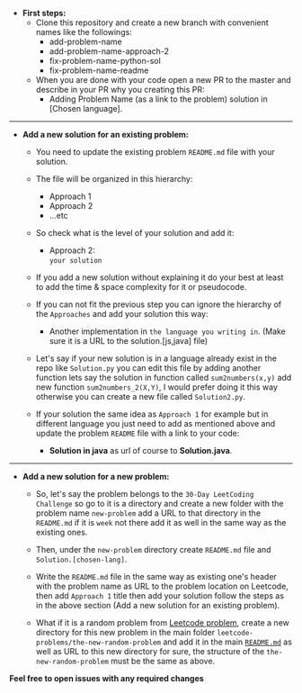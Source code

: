 * **First steps:**
  * Clone this repository and create a new branch with convenient names like the followings:
    * add-problem-name
    * add-problem-name-approach-2
    * fix-problem-name-python-sol
    * fix-problem-name-readme
  * When you are done with your code open a new PR to the master and describe in your PR why you creating this PR:
    * Adding Problem Name (as a link to the problem) solution in [Chosen language].

******************

* **Add a new solution for an existing problem:**
  * You need to update the existing problem `README.md` file with your solution.
  * The file will be organized in this hierarchy:
    * Approach 1
    * Approach 2
    * ...etc
  * So check what is the level of your solution and add it:
    * Approach 2:<br>
        `your solution`

  * If you add a new solution without explaining it do your best at least to add the time & space complexity for it or pseudocode.
  * If you can not fit the previous step you can ignore the hierarchy of the `Approaches` and add your solution this way:
    * Another implementation in `the language you writing in`. (Make sure it is a URL to the solution.[js,java] file)

  * Let's say if your new solution is in a language already exist in the repo like `Solution.py` you can edit this file by adding
  another function lets say the solution in function called `sum2numbers(x,y)` add new function `sum2numbers_2(X,Y)`, I would
  prefer doing it this way otherwise you can create a new file called `Solution2.py`.

  * If your solution the same idea as `Approach 1` for example but in different language you just need to add as mentioned above and update the problem `README` file with a link to your code:
    * **Solution in java** as url of course to **Solution.java**.

**************

* **Add a new solution for a new problem:**
  * So, let's say the problem belongs to the `30-Day LeetCoding Challenge` so go to it is a directory and create a new folder
  with the problem name `new-problem` add a URL to that directory in the `README.md` if it is `week` not there add it as well in the same way as the existing ones.

  * Then, under the `new-problem` directory create `README.md` file and `Solution.[chosen-lang]`.
  * Write the `README.md` file in the same way as existing one's header with the problem name as URL to the problem
  location on Leetcode, then add `Approach 1` title then add your solution follow the steps as in the above section
  (Add a new solution for an existing problem).

  * What if it is a random problem from [Leetcode problem](https://leetcode.com/problemset/all/), create a new directory
  for this new problem in the main folder `leetcode-problems/the-new-random-problem` and add it in the main [`README.md`](https://github.com/AhmedRaafat14/Leetcode-problems/blob/master/README.md) as well
  as URL to this new directory for sure, the structure of the `the-new-random-problem` must be the same as above.

**Feel free to open issues with any required changes**
